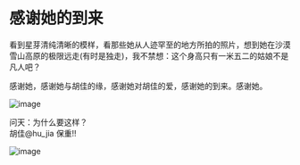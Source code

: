 感谢她的到来
===
看到星芽清纯清晰的模样，看那些她从人迹罕至的地方所拍的照片，想到她在沙漠雪山高原的极限远走(有时是独走)，我不禁想：这个身高只有一米五二的姑娘不是凡人吧？<br>

感谢她，感谢她与胡佳的缘，感谢她对胡佳的爱，感谢她的到来。感谢她。<br>

![image](https://user-images.githubusercontent.com/98999822/155229636-f1e328c1-f698-4b2c-adc9-9969fcc4013c.png)

问天：为什么要这样？<br>
胡佳@hu_jia 保重!!<br>

![image](https://user-images.githubusercontent.com/98999822/155349618-a66e980f-d970-48b0-86a9-564ef88867b0.png)

